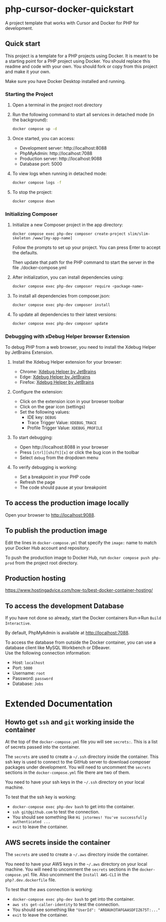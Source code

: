 # php-cursor-docker-quickstart

A project template that works with Cursor and Docker for PHP for 
development.

## Quick start

This project is a template for a PHP projects using Docker. 
It is meant to be a starting point for a PHP project using Docker.
You should replace this readme and code with your own.
You should fork or copy from this project and make it your own.

Make sure you have Docker Desktop installed and running.

### Starting the Project

1. Open a terminal in the project root directory
2. Run the following command to start all services in detached mode (in the background):
   ```bash
   docker compose up -d
   ```
3. Once started, you can access:
   - Development server: http://localhost:8088
   - PhpMyAdmin: http://localhost:7088
   - Production server: http://localhost:9088
   - Database port: 5000

4. To view logs when running in detached mode:
   ```bash
   docker compose logs -f
   ```

5. To stop the project:
   ```bash
   docker compose down
   ```

### Initializing Composer

1. Initialize a new Composer project in the app directory:
   ```
   docker compose exec php-dev composer create-project slim/slim-skeleton /www/[my-app-name]
   ```
   Follow the prompts to set up your project. You can press Enter to accept the defaults.

   Then update that path for the PHP command to start the server in the file ./docker-compose.yml

2. After initialization, you can install dependencies using:
   ```bash
   docker compose exec php-dev composer require <package-name>
   ```

3. To install all dependencies from composer.json:
   ```bash
   docker compose exec php-dev composer install
   ```

4. To update all dependencies to their latest versions:
   ```bash
   docker compose exec php-dev composer update
   ```

### Debugging with xDebug Helper browser Extension

To debug PHP from a web browser, you need to install the Xdebug Helper by JetBrains Extension.

1. Install the Xdebug Helper extension for your browser:
   - Chrome: [Xdebug Helper by JetBrains](https://chromewebstore.google.com/detail/xdebug-helper-by-jetbrain/aoelhdemabeimdhedkidlnbkfhnhgnhm)
   - Edge: [Xdebug Helper by JetBrains](https://microsoftedge.microsoft.com/addons/detail/xdebug-helper-by-jetbrain/aoelhdemabeimdhedkidlnbkfhnhgnhm)
   - Firefox: [Xdebug Helper by JetBrains](https://addons.mozilla.org/en-US/firefox/addon/xdebug-helper-by-jetbrains/)

2. Configure the extension:
   - Click on the extension icon in your browser toolbar
   - Click on the gear icon (settings)
   - Set the following values:
     - IDE key: `DEBUG`
     - Trace Trigger Value: `XDEBUG_TRACE`
     - Profile Trigger Value: `XDEBUG_PROFILE`

3. To start debugging:
   - Open http://localhost:8088 in your browser
   - Press `[ctrl][shift][x]` or click the bug icon in the toolbar
   - Select `debug` from the dropdown menu

4. To verify debugging is working:
   - Set a breakpoint in your PHP code
   - Refresh the page
   - The code should pause at your breakpoint


## To access the production image locally

Open your browser to [http://localhost:9088](http://localhost:9088/).

## To publish the production image

Edit the lines in `docker-compose.yml` that specify the `image:` name to
match your Docker Hub account and repository.

To push the production image to Docker Hub, run 
`docker compose push php-prod` from the project root directory.

## Production hosting

https://www.hostingadvice.com/how-to/best-docker-container-hosting/


## To access the development Database

If you have not done so already, start the Docker containers Run->Run `Build Interactive`.

By default, PhpMyAdmin is available at
[http://localhost:7088](http://localhost:7088/).

To access the database from outside the Docker container, you can use
a database client like MySQL Workbench or DBeaver.  
Use the following connection information:

- Host: `localhost`
- Port: `5000`
- Username: `root`
- Password: `password`
- Database: `Jobs`

# Extended Documentation

## Howto get `ssh` and `git` working inside the container

At the top of the `docker-compose.yml` file you will see `secrets:`.
This is a list of secrets passed into the container.

The `secrets` are used to create a `~/.ssh` directory inside the container.
This ssh key is used to connect to the GitHub server to download composer packages
under development. You will need to uncomment the `secrets` sections in the 
`docker-compose.yml` file there are two of them.

You need to have your ssh keys in the `~/.ssh` directory on your local machine.

To test that the ssh key is working:

* `docker-compose exec php-dev bash` to get into the container.
* `ssh git@github.com` to test the connection.
* You should see something like `Hi jstormes! You've successfully authenticated ...`
* `exit` to leave the container.

## AWS secrets inside the container

The `secrets` are used to create a `~/.aws` directory inside the container.

You need to have your AWS keys in the `~/.aws` directory on your local machine.
You will need to uncomment the `secrets` sections in the `docker-compose.yml` file.
Also uncomment the `Install AWS-CLI` in the `php?.dev.dockerfile` file.

To test that the aws connection is working:

* `docker-compose exec php-dev bash` to get into the container.
* `aws sts get-caller-identity` to test the connection.
* You should see something like ` "UserId": "AROAUH3TAFGAASDFIZ675T:..." `
* `exit` to leave the container.

